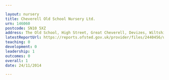 ```yaml
---

layout: nursery
title: Cheverell Old School Nursery Ltd.
urn: 146060
postcode: SN10 5XZ
address: The Old School, High Street, Great Cheverell, Devizes, Wiltshire, SN10 5XZ
latestReportUrl: https://reports.ofsted.gov.uk/provider/files/2440456/urn/146060.pdf
teaching: 0
development: 0
leadership: 1
outcomes: 0
overall: 1
date: 24/11/2014

---
```

